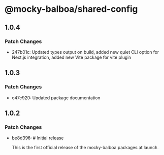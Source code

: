 # @mocky-balboa/shared-config

## 1.0.4

### Patch Changes

- 247b01c: Updated types output on build, added new quiet CLI option for Next.js integration, added new Vite package for vite plugin

## 1.0.3

### Patch Changes

- c47c920: Updated package documentation

## 1.0.2

### Patch Changes

- be8d396: # Initial release

  This is the first official release of the mocky-balboa packages at launch.
